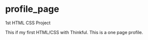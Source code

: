# profile_page
1st HTML CSS Project

This if my first HTML/CSS with Thinkful.
This is a one page profile.
